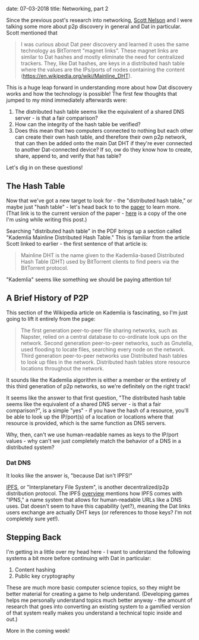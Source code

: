 date: 07-03-2018
title: Networking, part 2

Since the previous post's research into networking, [Scott Nelson](http://scottnelson.co/) and I were talking some more about p2p discovery in general and Dat in particular. Scott mentioned that

> I was curious about Dat peer discovery and learned it uses the same technology as BitTorrent "magnet links".  These magnet links are similar to Dat hashes and mostly eliminate the need for centralized trackers.  They, like Dat hashes, are keys in a distributed hash table where the values are the IPs/ports of nodes containing the content (https://en.wikipedia.org/wiki/Mainline_DHT).

This is a huge leap forward in understanding more about how Dat discovery works and how the technology is possible! The first few thoughts that jumped to my mind immediately afterwards were:

1. The distributed hash table seems like the equivalent of a shared DNS server - is that a fair comparison?
1. How can the integrity of the hash table be verified?
1. Does this mean that two computers connected to nothing but each other can create their own hash table, and therefore their own p2p network, that can then be added onto the main Dat DHT if they're ever connected to another Dat-connected device? If so, ow do they know how to create, share, append to, and verify that has table?

Let's dig in on these questions!

## The Hash Table
Now that we've got a new target to look for - the "distributed hash table," or maybe just "hash table" - let's head back to to the [paper](https://datproject.org/paper) to learn more. (That link is to the current version of the paper - [here](/blog/assets/dat-paper-05-march-2018.pdf) is a copy of the one I'm using while writing this post.)

Searching "distributed hash table" in the PDF brings up a section called "Kademlia Mainline Distributed Hash Table." This is familiar from the article Scott linked to earlier - the first sentence of that article is:

> Mainline DHT is the name given to the Kademlia-based Distributed Hash Table (DHT) used by BitTorrent clients to find peers via the BitTorrent protocol.

"Kademlia" seems like something we should be paying attention to!

## A Brief History of P2P
This section of the Wikipedia article on Kademlia is fascinating, so I'm just going to lift it entirely from the page:

> The first generation peer-to-peer file sharing networks, such as Napster, relied on a central database to co-ordinate look ups on the network. Second generation peer-to-peer networks, such as Gnutella, used flooding to locate files, searching every node on the network. Third generation peer-to-peer networks use Distributed hash tables to look up files in the network. Distributed hash tables store resource locations throughout the network.

It sounds like the Kademlia algorithm is either a member or the entirety of this third generation of p2p networks, so we're definitely on the right track!

It seems like the answer to that first question, "The distributed hash table seems like the equivalent of a shared DNS server - is that a fair comparison?", is a simple "yes" - if you have the hash of a resource, you'll be able to look up the IP/port(s) of a location or locations where that resource is provided, which is the same function as DNS servers.

Why, then, can't we use human-readable names as keys to the IP/port values - why can't we just completely match the behavior of a DNS in a distributed system?

### Dat DNS
It looks like the answer is, "because Dat isn't IPFS!"

[IPFS](https://ipfs.io), or "Interplanetary File System", is another decentralized/p2p distribution protocol. The IPFS [overview](https://github.com/ipfs/ipfs#quick-summary) mentions how IPFS comes with "IPNS," a name system that allows for human-readable URLs like a DNS uses. Dat doesn't seem to have this capability (yet?), meaning the Dat links users exchange are actually DHT keys (or references to those keys? I'm not completely sure yet!).

## Stepping Back
I'm getting in a little over my head here - I want to understand the following systems a bit more before continuing with Dat in particular:

1. Content hashing
1. Public key cryptography

These are much more basic computer science topics, so they might be better material for creating a game to help understand. (Developing games helps me personally understand topics much better anyway - the amount of research that goes into converting an existing system to a gamified version of that system really makes you understand a technical topic inside and out.)

More in the coming week!

